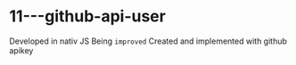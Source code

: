 # 11---github-api-user
Developed in nativ JS
Being `improved`
Created and implemented with github apikey
